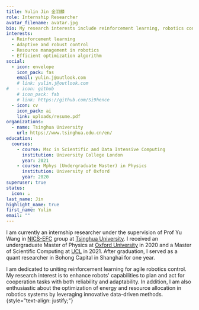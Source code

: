 ```yaml
---
title: Yulin Jin 金羽麟
role: Internship Researcher
avatar_filename: avatar.jpg
bio: My research interests include reinforcement learning, robotics control and convex optimization.
interests:
  - Reinforcement learning
  - Adaptive and robust control
  - Resource management in robotics
  - Efficient optimization algorithm
social:
  - icon: envelope
    icon_pack: fas
    email: yulin.j@outlook.com
    # link: yulin.j@outlook.com
#   - icon: github
    # icon_pack: fab
    # link: https://github.com/Si9hence
  - icon: cv
    icon_pack: ai
    link: uploads/resume.pdf
organizations:
  - name: Tsinghua University
    url: https://www.tsinghua.edu.cn/en/
education:
  courses:
    - course: Msc in Scientific and Data Intensive Computing
      institution: University College London
      year: 2021
    - course: Mphys (Undergraduate Master) in Physics
      institution: University of Oxford
      year: 2020
superuser: true
status:
  icon: ☕️
last_name: Jin
highlight_name: true
first_name: Yulin
email: ""
---
```


I am currently an internship researcher under the supervision of Prof Yu Wang in [NICS-EFC](https://nicsefc.ee.tsinghua.edu.cn/) group at [Tsinghua University](https://www.tsinghua.edu.cn/en/). I received an undergraduate Master of Physics at [Oxford University](https://www.ox.ac.uk/) in 2020 and a Master of Scientific Computing at [UCL](https://www.ucl.ac.uk/) in 2021. After graduation, I served as a quant researcher in Bohong Capital in Shanghai for one year.

I am dedicated to uniting reinforcement learning for agile robotics control. My research interest is to enhance robots' capabilities to plan and act for cooperation tasks with both reliability and adaptability. In addition, I am also enthusiastic about the optimization of energy and resource allocation in robotics systems by leveraging innovative data-driven methods.  
{style="text-align: justify;"}
